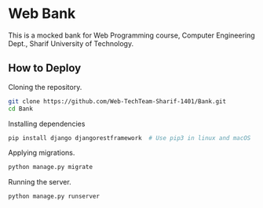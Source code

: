 # Web Bank

This is a mocked bank for Web Programming course, Computer Engineering Dept., Sharif University of Technology.

## How to Deploy

Cloning the repository.

```bash
git clone https://github.com/Web-TechTeam-Sharif-1401/Bank.git
cd Bank
```

Installing dependencies

```bash
pip install django djangorestframework  # Use pip3 in linux and macOS
```

Applying migrations.

```bash
python manage.py migrate
```

Running the server.

```bash
python manage.py runserver
```
